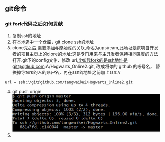 ## git命令
### git fork代码之后如何贡献
1. 复制ssh的地址
2. 在本地选中一个仓库，git clone ssh的地址
3. clone完之后,需要添加与原始库的关联,命名为upstream,此地址是原项目开发者的项目主页上的clone的地址:这是专门用来与主开发者保持相同进度的方法
打开.git下的config文件，修改 url,比如我fork的是ssh地址是git@github.com:A/Hogwarts_Online2.git,
改成将你的 github 的帐号名， 替换掉你fork的人的账户名，再在ssh的地址之前加上ssh://
```
url = ssh://git@github.com/tangwaikei/Hogwarts_Online2.git
```
4. git push origin 
![](https://github.com/tangwaikei/tangwaikei.github.io/blob/master/img/git-push.PNG)
5. 
